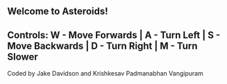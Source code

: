 Welcome to Asteroids!
-------------------------
Controls:
W - Move Forwards |
A - Turn Left |
S - Move Backwards |
D - Turn Right |
M - Turn Slower
-------------------------
Coded by Jake Davidson and Krishkesav Padmanabhan Vangipuram
